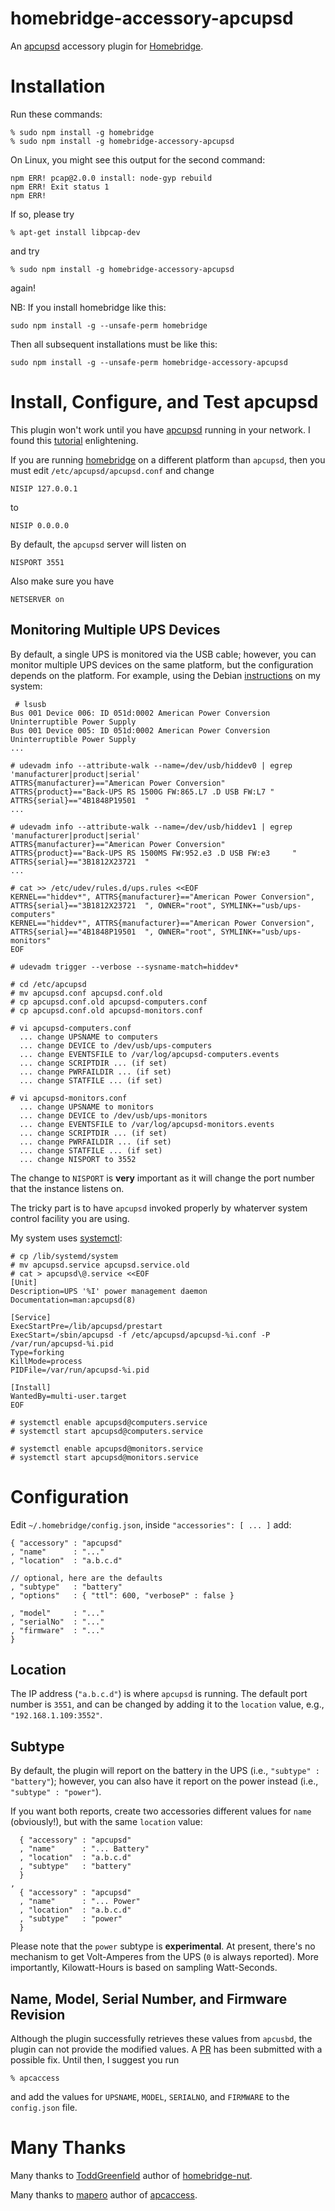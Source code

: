# homebridge-accessory-apcupsd
An [apcupsd](http://www.apcupsd.org/) accessory plugin for [Homebridge](https://github.com/nfarina/homebridge).

# Installation
Run these commands:

    % sudo npm install -g homebridge
    % sudo npm install -g homebridge-accessory-apcupsd

On Linux, you might see this output for the second command:

    npm ERR! pcap@2.0.0 install: node-gyp rebuild
    npm ERR! Exit status 1
    npm ERR!

If so, please try

    % apt-get install libpcap-dev

and try

    % sudo npm install -g homebridge-accessory-apcupsd

again!

NB: If you install homebridge like this:

    sudo npm install -g --unsafe-perm homebridge

Then all subsequent installations must be like this:

    sudo npm install -g --unsafe-perm homebridge-accessory-apcupsd

# Install, Configure, and Test apcupsd
This plugin won't work until you have [apcupsd](http://ww.apcupsd.org/) running in your network.
I found this
[tutorial](http://www.anites.com/2013/09/monitoring-ups.html#How%20to%20monitor%20a%20UPS%20with%20a%20Raspberry%20Pi)
enlightening.

If you are running [homebridge](https://github.com/nfarina/homebridge) on a different platform than `apcupsd`,
then you must edit `/etc/apcupsd/apcupsd.conf` and change

    NISIP 127.0.0.1
    
to 

    NISIP 0.0.0.0

By default, the `apcupsd` server will listen on

    NISPORT 3551

Also make sure you have

    NETSERVER on

## Monitoring Multiple UPS Devices
By default,
a single UPS is monitored via the USB cable;
however,
you can monitor multiple UPS devices on the same platform,
but the configuration depends on the platform.
For example,
using the Debian [instructions](https://wiki.debian.org/apcupsd#Configuring_.28Multiple_UPS_Devices.29) on my system:

     # lsusb
    Bus 001 Device 006: ID 051d:0002 American Power Conversion Uninterruptible Power Supply
    Bus 001 Device 005: ID 051d:0002 American Power Conversion Uninterruptible Power Supply
    ...
     
    # udevadm info --attribute-walk --name=/dev/usb/hiddev0 | egrep 'manufacturer|product|serial'
    ATTRS{manufacturer}=="American Power Conversion"
    ATTRS{product}=="Back-UPS RS 1500G FW:865.L7 .D USB FW:L7 "
    ATTRS{serial}=="4B1848P19501  "
    ...

    # udevadm info --attribute-walk --name=/dev/usb/hiddev1 | egrep 'manufacturer|product|serial'
    ATTRS{manufacturer}=="American Power Conversion"
    ATTRS{product}=="Back-UPS RS 1500MS FW:952.e3 .D USB FW:e3     "
    ATTRS{serial}=="3B1812X23721  "
    ...

    # cat >> /etc/udev/rules.d/ups.rules <<EOF
    KERNEL=="hiddev*", ATTRS{manufacturer}=="American Power Conversion", ATTRS{serial}=="3B1812X23721  ", OWNER="root", SYMLINK+="usb/ups-computers"
    KERNEL=="hiddev*", ATTRS{manufacturer}=="American Power Conversion", ATTRS{serial}=="4B1848P19501  ", OWNER="root", SYMLINK+="usb/ups-monitors"
    EOF
    
    # udevadm trigger --verbose --sysname-match=hiddev*
    
    # cd /etc/apcupsd
    # mv apcupsd.conf apcupsd.conf.old
    # cp apcupsd.conf.old apcupsd-computers.conf
    # cp apcupsd.conf.old apcupsd-monitors.conf

    # vi apcupsd-computers.conf
      ... change UPSNAME to computers
      ... change DEVICE to /dev/usb/ups-computers
      ... change EVENTSFILE to /var/log/apcupsd-computers.events
      ... change SCRIPTDIR ... (if set)
      ... change PWRFAILDIR ... (if set)
      ... change STATFILE ... (if set)

    # vi apcupsd-monitors.conf
      ... change UPSNAME to monitors
      ... change DEVICE to /dev/usb/ups-monitors
      ... change EVENTSFILE to /var/log/apcupsd-monitors.events
      ... change SCRIPTDIR ... (if set)
      ... change PWRFAILDIR ... (if set)
      ... change STATFILE ... (if set)
      ... change NISPORT to 3552

The change to `NISPORT` is **very** important as it will change the port number that the instance listens on.

The tricky part is to have `apcupsd` invoked properly by whaterver system control facility you are using.

My system uses [systemctl](http://man7.org/linux/man-pages/man1/systemctl.1.html):

    # cp /lib/systemd/system
    # mv apcupsd.service apcupsd.service.old
    # cat > apcupsd\@.service <<EOF
    [Unit]
    Description=UPS '%I' power management daemon
    Documentation=man:apcupsd(8)

    [Service]
    ExecStartPre=/lib/apcupsd/prestart
    ExecStart=/sbin/apcupsd -f /etc/apcupsd/apcupsd-%i.conf -P /var/run/apcupsd-%i.pid
    Type=forking
    KillMode=process
    PIDFile=/var/run/apcupsd-%i.pid

    [Install]
    WantedBy=multi-user.target
    EOF

    # systemctl enable apcupsd@computers.service
    # systemctl start apcupsd@computers.service

    # systemctl enable apcupsd@monitors.service
    # systemctl start apcupsd@monitors.service

# Configuration
Edit `~/.homebridge/config.json`, inside `"accessories": [ ... ]` add:

    { "accessory" : "apcupsd"
    , "name"      : "..."
    , "location"  : "a.b.c.d"

    // optional, here are the defaults
    , "subtype"   : "battery"
    , "options"   : { "ttl": 600, "verboseP" : false }

    , "model"     : "..."
    , "serialNo"  : "..."
    , "firmware"  : "..."
    }

## Location
The IP address (`"a.b.c.d"`) is where `apcupsd` is running.
The default port number is `3551`,
and can be changed by adding it to the `location` value, e.g., `"192.168.1.109:3552"`.

## Subtype
By default,
the plugin will report on the battery in the UPS (i.e., `"subtype" : "battery"`);
however, you can also have it report on the power instead (i.e., `"subtype" : "power"`).

If you want both reports,
create two accessories different values for `name` (obviously!),
but with the same `location` value:

      { "accessory" : "apcupsd"
      , "name"      : "... Battery"
      , "location"  : "a.b.c.d"
      , "subtype"   : "battery"
      }
    ,
      { "accessory" : "apcupsd"
      , "name"      : "... Power"
      , "location"  : "a.b.c.d"
      , "subtype"   : "power"
      }

Please note that the `power` subtype is **experimental**.
At present,
there's no mechanism to get Volt-Amperes from the UPS (`0` is always reported).
More importantly,
Kilowatt-Hours is based on sampling Watt-Seconds.

## Name, Model, Serial Number, and Firmware Revision
Although the plugin successfully retrieves these values from `apcusbd`,
the plugin can not provide the modified values.
A [PR](https://github.com/nfarina/homebridge/pull/2169) has been submitted with a possible fix.
Until then,
I suggest you run

    % apcaccess

and add the values for `UPSNAME`, `MODEL`, `SERIALNO`, and `FIRMWARE` to the `config.json` file.

# Many Thanks
Many thanks to [ToddGreenfield](https://github.com/ToddGreenfield) author of
[homebridge-nut](https://github.com/ToddGreenfield/homebridge-nut).

Many thanks to [mapero](https://github.com/mapero) author of [apcaccess](https://github.com/mapero/apcaccess).

